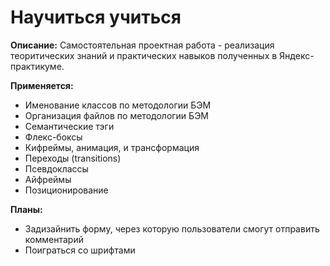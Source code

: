 # Научиться учиться

__Описание:__ Cамостоятельная проектная работа - реализация теоритических знаний и практических навыков полученных в Яндекс-практикуме.

__Применяется:__
 * Именование классов по методологии БЭМ
 * Организация файлов по методологии БЭМ
 * Семантические тэги
 * Флекс-боксы
 * Кифреймы, анимация, и трансформация
 * Переходы (transitions)
 * Псевдоклассы
 * Айфреймы
 * Позиционирование

 __Планы:__
 * Задизайнить форму, через которую пользователи смогут отправить комментарий
 * Поиграться со шрифтами

